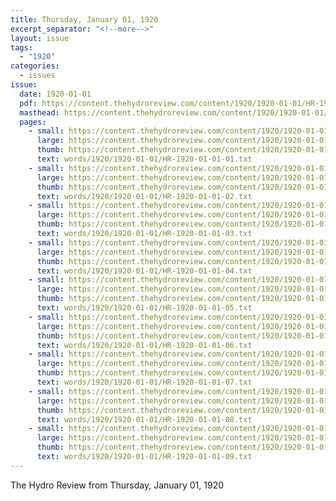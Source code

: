 ```yaml
---
title: Thursday, January 01, 1920
excerpt_separator: "<!--more-->"
layout: issue
tags:
  - "1920"
categories:
  - issues
issue:
  date: 1920-01-01
  pdf: https://content.thehydroreview.com/content/1920/1920-01-01/HR-1920-01-01.pdf
  masthead: https://content.thehydroreview.com/content/1920/1920-01-01/masthead/HR-1920-01-01.jpg
  pages:
    - small: https://content.thehydroreview.com/content/1920/1920-01-01/small/HR-1920-01-01-01.jpg
      large: https://content.thehydroreview.com/content/1920/1920-01-01/large/HR-1920-01-01-01.jpg
      thumb: https://content.thehydroreview.com/content/1920/1920-01-01/thumbnails/HR-1920-01-01-01.jpg
      text: words/1920/1920-01-01/HR-1920-01-01-01.txt
    - small: https://content.thehydroreview.com/content/1920/1920-01-01/small/HR-1920-01-01-02.jpg
      large: https://content.thehydroreview.com/content/1920/1920-01-01/large/HR-1920-01-01-02.jpg
      thumb: https://content.thehydroreview.com/content/1920/1920-01-01/thumbnails/HR-1920-01-01-02.jpg
      text: words/1920/1920-01-01/HR-1920-01-01-02.txt
    - small: https://content.thehydroreview.com/content/1920/1920-01-01/small/HR-1920-01-01-03.jpg
      large: https://content.thehydroreview.com/content/1920/1920-01-01/large/HR-1920-01-01-03.jpg
      thumb: https://content.thehydroreview.com/content/1920/1920-01-01/thumbnails/HR-1920-01-01-03.jpg
      text: words/1920/1920-01-01/HR-1920-01-01-03.txt
    - small: https://content.thehydroreview.com/content/1920/1920-01-01/small/HR-1920-01-01-04.jpg
      large: https://content.thehydroreview.com/content/1920/1920-01-01/large/HR-1920-01-01-04.jpg
      thumb: https://content.thehydroreview.com/content/1920/1920-01-01/thumbnails/HR-1920-01-01-04.jpg
      text: words/1920/1920-01-01/HR-1920-01-01-04.txt
    - small: https://content.thehydroreview.com/content/1920/1920-01-01/small/HR-1920-01-01-05.jpg
      large: https://content.thehydroreview.com/content/1920/1920-01-01/large/HR-1920-01-01-05.jpg
      thumb: https://content.thehydroreview.com/content/1920/1920-01-01/thumbnails/HR-1920-01-01-05.jpg
      text: words/1920/1920-01-01/HR-1920-01-01-05.txt
    - small: https://content.thehydroreview.com/content/1920/1920-01-01/small/HR-1920-01-01-06.jpg
      large: https://content.thehydroreview.com/content/1920/1920-01-01/large/HR-1920-01-01-06.jpg
      thumb: https://content.thehydroreview.com/content/1920/1920-01-01/thumbnails/HR-1920-01-01-06.jpg
      text: words/1920/1920-01-01/HR-1920-01-01-06.txt
    - small: https://content.thehydroreview.com/content/1920/1920-01-01/small/HR-1920-01-01-07.jpg
      large: https://content.thehydroreview.com/content/1920/1920-01-01/large/HR-1920-01-01-07.jpg
      thumb: https://content.thehydroreview.com/content/1920/1920-01-01/thumbnails/HR-1920-01-01-07.jpg
      text: words/1920/1920-01-01/HR-1920-01-01-07.txt
    - small: https://content.thehydroreview.com/content/1920/1920-01-01/small/HR-1920-01-01-08.jpg
      large: https://content.thehydroreview.com/content/1920/1920-01-01/large/HR-1920-01-01-08.jpg
      thumb: https://content.thehydroreview.com/content/1920/1920-01-01/thumbnails/HR-1920-01-01-08.jpg
      text: words/1920/1920-01-01/HR-1920-01-01-08.txt
    - small: https://content.thehydroreview.com/content/1920/1920-01-01/small/HR-1920-01-01-09.jpg
      large: https://content.thehydroreview.com/content/1920/1920-01-01/large/HR-1920-01-01-09.jpg
      thumb: https://content.thehydroreview.com/content/1920/1920-01-01/thumbnails/HR-1920-01-01-09.jpg
      text: words/1920/1920-01-01/HR-1920-01-01-09.txt
---
```


The Hydro Review from Thursday, January 01, 1920

<!--more-->

